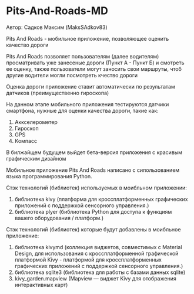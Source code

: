 # Pits-And-Roads-MD
Автор: Садков Максим (MaksSAdkov83)

Pits And Roads - мобильное приложение, позволяющее оценить качество дороги

Pits And Roads позволяет пользователям (далее водителям) просматривать уже занесеные дороги (Пункт А - Пункт Б) и смотреть ее оценку, также пользователи могут заносить свои маршруты, чтоб другие водители могли посмотреть кчество дороги

Оценка дороги приложение ставит автоматически по результатам датчиков (преимущественно гироскопа)

На данном этапе мобильного приложения тестируются датчики смартфона, нужные для оценки качества дороги, такие как:
  1. Аккселерометер
  2. Гироскоп
  3. GPS
  4. Компасс

В билжайщем будущем выйдет бета-версия приложения с красивым графическим дизайном

Мобильное приложение Pits And Roads написано с сипользованием языка программирования Python.

Стэк технологий (библиотек) используемых в моибльном приложении:
  1. библиотека kivy (платформа для кроссплатформенных графических приложений с поддержкой сенсорного управления.)
  2. библиотека plyer (библиотека Python для доступа к функциям вашего оборудования / платформ.)

Стэк технологий (библиотек) которые будут добавлены в моибльное приложение:
  1. библиотека kivymd (коллекция виджетов, совместимых с Material Design, для использования с кроссплатформенной графической платформой Kivy - платформой для кроссплатформенных графических приложений с поддержкой сенсорного управления.)
  2. библиотека sqlite3 (библиотека для работы с базами данных sqlite)
  3. kivy_garden.mapview (Mapview — виджет Kivy для отображения интерактивных карт)
